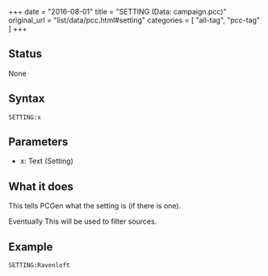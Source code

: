 +++
date = "2016-08-01"
title = "SETTING (Data: campaign.pcc)"
original_url = "list/data/pcc.html#setting"
categories = [ "all-tag", "pcc-tag" ]
+++

## Status

None

## Syntax

`SETTING:x`

## Parameters

-   x: Text (Setting)



What it does
------------

This tells PCGen what the setting is (if there is one).

Eventually This will be used to filter sources.

Example
-------

`SETTING:Ravenloft`

